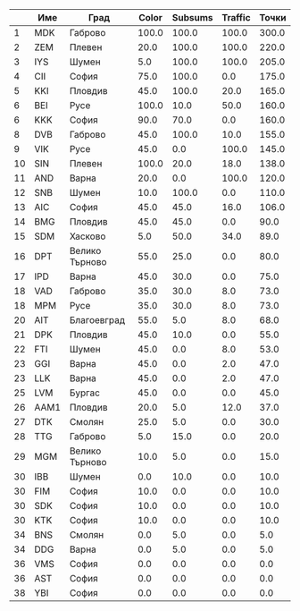 | |Име|Град|Color|Subsums|Traffic|Точки|
|---|---|---|---|---|---|---|
|1|MDK|Габрово|100.0|100.0|100.0|300.0|
|2|ZEM|Плевен|20.0|100.0|100.0|220.0|
|3|IYS|Шумен|5.0|100.0|100.0|205.0|
|4|CII|София|75.0|100.0|0.0|175.0|
|5|KKI|Пловдив|45.0|100.0|20.0|165.0|
|6|BEI|Русе|100.0|10.0|50.0|160.0|
|6|KKK|София|90.0|70.0|0.0|160.0|
|8|DVB|Габрово|45.0|100.0|10.0|155.0|
|9|VIK|Русе|45.0|0.0|100.0|145.0|
|10|SIN|Плевен|100.0|20.0|18.0|138.0|
|11|AND|Варна|20.0|0.0|100.0|120.0|
|12|SNB|Шумен|10.0|100.0|0.0|110.0|
|13|AIC|София|45.0|45.0|16.0|106.0|
|14|BMG|Пловдив|45.0|45.0|0.0|90.0|
|15|SDM|Хасково|5.0|50.0|34.0|89.0|
|16|DPT|Велико Търново|55.0|25.0|0.0|80.0|
|17|IPD|Варна|45.0|30.0|0.0|75.0|
|18|VAD|Габрово|35.0|30.0|8.0|73.0|
|18|MPM|Русе|35.0|30.0|8.0|73.0|
|20|AIT|Благоевград|55.0|5.0|8.0|68.0|
|21|DPK|Пловдив|45.0|10.0|0.0|55.0|
|22|FTI|Шумен|45.0|0.0|8.0|53.0|
|23|GGI|Варна|45.0|0.0|2.0|47.0|
|23|LLK|Варна|45.0|0.0|2.0|47.0|
|25|LVM|Бургас|45.0|0.0|0.0|45.0|
|26|AAM1|Пловдив|20.0|5.0|12.0|37.0|
|27|DTK|Смолян|25.0|5.0|0.0|30.0|
|28|TTG|Габрово|5.0|15.0|0.0|20.0|
|29|MGM|Велико Търново|10.0|5.0|0.0|15.0|
|30|IBB|Шумен|0.0|10.0|0.0|10.0|
|30|FIM|София|10.0|0.0|0.0|10.0|
|30|SDK|София|10.0|0.0|0.0|10.0|
|30|KTK|София|10.0|0.0|0.0|10.0|
|34|BNS|Смолян|0.0|5.0|0.0|5.0|
|34|DDG|Варна|0.0|5.0|0.0|5.0|
|36|VMS|София|0.0|0.0|0.0|0.0|
|36|AST|София|0.0|0.0|0.0|0.0|
|38|YBI|София|0.0|0.0|0.0|0.0|
